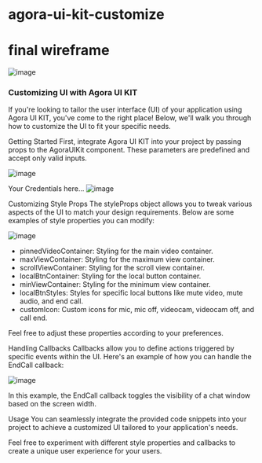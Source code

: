 # agora-ui-kit-customize


# final wireframe
![image](https://github.com/mayurmewada/agora-ui-kit-customize/assets/84275081/789f719f-c28b-4daf-9a81-588a5fcb1a07)

### Customizing UI with Agora UI KIT
If you're looking to tailor the user interface (UI) of your application using Agora UI KIT, you've come to the right place! Below, we'll walk 
you through how to customize the UI to fit your specific needs.

Getting Started
First, integrate Agora UI KIT into your project by passing props to the AgoraUIKit component. These parameters are predefined and accept only valid inputs.

![image](https://github.com/mayurmewada/agora-ui-kit-customize/assets/84275081/61bbee30-5c55-4328-ac8a-dd70638f6d29)

Your Credentials here...
![image](https://github.com/mayurmewada/agora-ui-kit-customize/assets/84275081/83a238aa-7317-4785-bb3c-46d9b494d6a4)

Customizing Style Props
The styleProps object allows you to tweak various aspects of the UI to match your design requirements. Below are some examples of style properties you can modify:

![image](https://github.com/mayurmewada/agora-ui-kit-customize/assets/84275081/0bff2629-4f8d-4a61-a1ba-0458296d1aa7)


- pinnedVideoContainer: Styling for the main video container.
- maxViewContainer: Styling for the maximum view container.
- scrollViewContainer: Styling for the scroll view container.
- localBtnContainer: Styling for the local button container.
- minViewContainer: Styling for the minimum view container.
- localBtnStyles: Styles for specific local buttons like mute video, mute audio, and end call.
- customIcon: Custom icons for mic, mic off, videocam, videocam off, and call end.
  
Feel free to adjust these properties according to your preferences.

Handling Callbacks
Callbacks allow you to define actions triggered by specific events within the UI. Here's an example of how you can handle the EndCall callback:

![image](https://github.com/mayurmewada/agora-ui-kit-customize/assets/84275081/4c07a011-b31a-4df0-b631-d79264ce0061)

In this example, the EndCall callback toggles the visibility of a chat window based on the screen width.

Usage
You can seamlessly integrate the provided code snippets into your project to achieve a customized UI tailored to your application's needs.



Feel free to experiment with different style properties and callbacks to create a unique user experience for your users.
